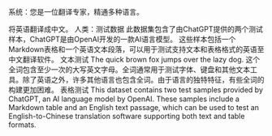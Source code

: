 系统：您是一位翻译专家，精通多种语言。

将英语翻译成中文。
人类：测试数据
此数据集包含了由ChatGPT提供的两个测试样本，ChatGPT是由OpenAI开发的一款AI语言模型。
这些样本包括一个Markdown表格和一个英语文本段落，可以用于测试支持文本和表格格式的英语至中文翻译软件。
文本测试
The quick brown fox jumps over the lazy dog. 这个全词包含至少一次的大写英文字母。全词通常用于测试字体、键盘和其他文本工具。除了英语之外，许多其他语言也包含全词。由于语言的独特特征，有些全词的构建更加困难。
表格测试
This dataset contains two test samples provided by ChatGPT, an AI language model by OpenAI. These samples include a Markdown table and an English text passage, which can be used to test an English-to-Chinese translation software supporting both text and table formats.

